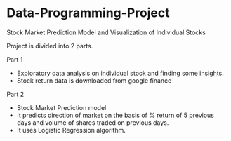 # Data-Programming-Project
Stock Market Prediction Model and Visualization of Individual Stocks

Project is divided into 2 parts.

Part 1 
- Exploratory data analysis on individual stock and finding some insights.
- Stock return data is downloaded from google finance

Part 2
- Stock Market Prediction model
- It predicts direction of market on the basis of % return of 5 previous days and volume of shares traded on previous days.
- It uses Logistic Regression algorithm.
    
